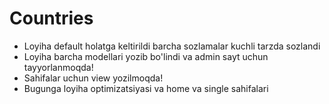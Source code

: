 # Countries

<!-- Reja fayli -->

* Loyiha default holatga keltirildi barcha sozlamalar kuchli tarzda sozlandi
* Loyiha barcha modellari yozib bo'lindi va admin sayt uchun tayyorlanmoqda!
* Sahifalar uchun view yozilmoqda!
* Bugunga loyiha optimizatsiyasi va home va single sahifalari
